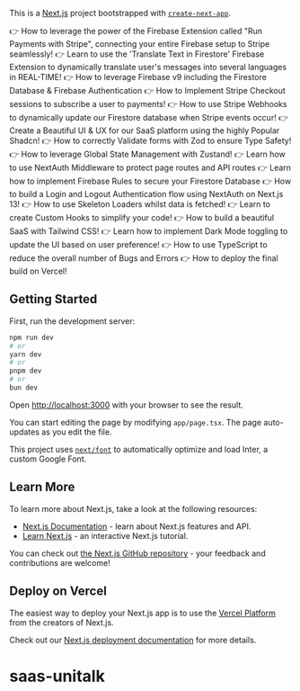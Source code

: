 This is a [Next.js](https://nextjs.org/) project bootstrapped with [`create-next-app`](https://github.com/vercel/next.js/tree/canary/packages/create-next-app).

👉 How to leverage the power of the Firebase Extension called "Run Payments with Stripe", connecting your entire Firebase setup to Stripe seamlessly!
👉 Learn to use the 'Translate Text in Firestore' Firebase Extension to dynamically translate user's messages into several languages in REAL-TIME!
👉 How to leverage Firebase v9 including the Firestore Database & Firebase Authentication
👉 How to Implement Stripe Checkout sessions to subscribe a user to payments!
👉 How to use Stripe Webhooks to dynamically update our Firestore database when Stripe events occur!
👉 Create a Beautiful UI & UX for our SaaS platform using the highly Popular Shadcn!
👉 How to correctly Validate forms with Zod to ensure Type Safety!
👉 How to leverage Global State Management with Zustand!
👉 Learn how to use NextAuth Middleware to protect page routes and API routes
👉 Learn how to implement Firebase Rules to secure your Firestore Database
👉 How to build a Login and Logout Authentication flow using NextAuth on Next.js 13!
👉 How to use Skeleton Loaders whilst data is fetched!
👉 Learn to create Custom Hooks to simplify your code!
👉 How to build a beautiful SaaS with Tailwind CSS!
👉 Learn how to implement Dark Mode toggling to update the UI based on user preference!
👉 How to use TypeScript to reduce the overall number of Bugs and Errors
👉 How to deploy the final build on Vercel!

## Getting Started

First, run the development server:

```bash
npm run dev
# or
yarn dev
# or
pnpm dev
# or
bun dev
```

Open [http://localhost:3000](http://localhost:3000) with your browser to see the result.

You can start editing the page by modifying `app/page.tsx`. The page auto-updates as you edit the file.

This project uses [`next/font`](https://nextjs.org/docs/basic-features/font-optimization) to automatically optimize and load Inter, a custom Google Font.

## Learn More

To learn more about Next.js, take a look at the following resources:

- [Next.js Documentation](https://nextjs.org/docs) - learn about Next.js features and API.
- [Learn Next.js](https://nextjs.org/learn) - an interactive Next.js tutorial.

You can check out [the Next.js GitHub repository](https://github.com/vercel/next.js/) - your feedback and contributions are welcome!

## Deploy on Vercel

The easiest way to deploy your Next.js app is to use the [Vercel Platform](https://vercel.com/new?utm_medium=default-template&filter=next.js&utm_source=create-next-app&utm_campaign=create-next-app-readme) from the creators of Next.js.

Check out our [Next.js deployment documentation](https://nextjs.org/docs/deployment) for more details.

# saas-unitalk
